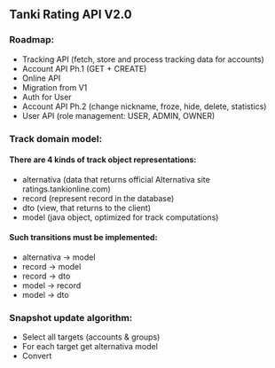## Tanki Rating API V2.0

### Roadmap: 

* Tracking API (fetch, store and process tracking data for accounts)
* Account API Ph.1 (GET + CREATE)
* Online API
* Migration from V1
* Auth for User
* Account API Ph.2 (change nickname, froze, hide, delete, statistics)
* User API (role management: USER, ADMIN, OWNER)

### Track domain model:

#### There are 4 kinds of track object representations:

* alternativa (data that returns official Alternativa site ratings.tankionline.com)
* record (represent record in the database)
* dto (view, that returns to the client)
* model (java object, optimized for track computations)

#### Such transitions must be implemented:

* alternativa -> model
* record -> model
* record -> dto 
* model -> record
* model -> dto

### Snapshot update algorithm: 

* Select all targets (accounts & groups)
* For each target get alternativa model
* Convert 

